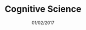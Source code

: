 ---
title: "Cognitive Science"
cover: ""
id: "fe385e803833403cbfade8569851ba9c"
date: "01/02/2017"
category: "another one"
description: "This is a great map about Cognitive Science"
tags:
    - test
    - something
    - tagging
---